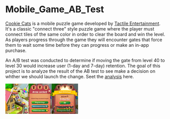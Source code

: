 # Mobile_Game_AB_Test

[Cookie Cats](https://www.facebook.com/cookiecatsgame) is a mobile puzzle game developed by [Tactile Entertainment](https://tactilegames.com/). It's a classic "connect three" style puzzle game where the player must connect tiles of the same color in order to clear the board and win the level. As players progress through the game they will encounter gates that force them to wait some time before they can progress or make an in-app purchase. 

An A/B test was conducted to determine if moving the gate from level 40 to level 30 would increase user (1-day and 7-day) retention. The goal of this project is to analyze the result of the AB test to see make a decision on whther we should launch the change. Seet the [analysis](https://github.com/chens28/Mobile_Game_AB_Test/blob/main/AB_Test.ipynb) here.

<img src="https://github.com/chens28/Mobile_Game_AB_Test/blob/main/cc_gates.png" width=45% height=45%>
